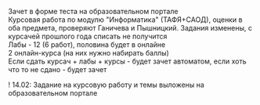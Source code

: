 Зачет в форме теста на образовательном портале  
Курсовая работа по модулю "Информатика" (ТАФЯ+САОД), оценки в оба предмета, проверяют Ганичева и Пышницкий. Задания изменены, с курсачей прошлого года списать не получится  
Лабы - 12 (6 работ), половина будет в онлайне  
2 онлайн-курса (на них нужно набирать баллы)  
Если сдать курсач + лабы + курсы - будет зачет автоматом, если хоть что то не сдано - будет зачет  
  
! 14.02: Задание на курсовую работу и темы выложены на образовательном портале